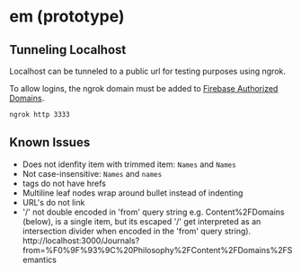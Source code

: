 # em (prototype)

## Tunneling Localhost

Localhost can be tunneled to a public url for testing purposes using ngrok.

To allow logins, the ngrok domain must be added to [Firebase Authorized Domains](https://console.firebase.google.com/u/0/project/em-proto/authentication/providers).

```sh
ngrok http 3333
```

## Known Issues

- Does not idenfity item with trimmed item: `Names` and `Names `
- Not case-insensitive: `Names` and `names`
- <a> tags do not have hrefs
- Multiline leaf nodes wrap around bullet instead of indenting
- URL's do not link
- '/' not double encoded in 'from' query string
  e.g. Content%2FDomains (below), is a single item, but its escaped '/' get interpreted as an intersection divider when encoded in the 'from' query string).
  http://localhost:3000/Journals?from=%F0%9F%93%9C%20Philosophy%2FContent%2FDomains%2FSemantics
